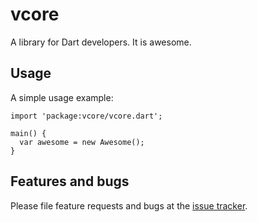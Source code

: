 # vcore

A library for Dart developers. It is awesome.

## Usage

A simple usage example:

    import 'package:vcore/vcore.dart';

    main() {
      var awesome = new Awesome();
    }

## Features and bugs

Please file feature requests and bugs at the [issue tracker][tracker].

[tracker]: http://example.com/issues/replaceme
